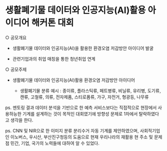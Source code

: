 # 생활폐기물 데이터와 인공지능(AI)활용 아이디어 해커톤 대회

○ 공모개요

   - 생활폐기물 데이터와 인공지능(AI)을 활용한 환경오염 저감방안 아이디어 발굴

   - 관련기업과의 취업 매칭을 통한 청년취업 연계


○ 공모주제

   - 생활폐기물 데이터와 인공지능(AI)활용 환경오염 저감방안 아이디어

     * 생활폐기물 분류 예시 : 종이류, 플라스틱류, 페트병류, 비닐류, 유리병, 도기류, 캔류, 고철류, 의류, 전자제품, 스티로폼류, 가구, 자전거, 형광등, 나무류
                                                 
ps. 멘토링 결과 데이터 분석을 기반으로 한 예측 서비스보다는 직접적으로 현장에서 사용하능한 기계를 설계하는 것이 목적인 대회였기에
방향성 문제로 1차에서 탈락하였다고 생각을 한다.  

ps. CNN 및 NIR으로 한 이미지 분류 분리수거 자동 기계를 제안하였으며, 
사회적기업인 이노버스, 우시산, 부산진구청등의 도움으로 
현재 우리나라의 재활용 현 주소 및 문제점 민간, 기업, 국가의 노력들에 대하여 알 수 있었다.



                                                 
